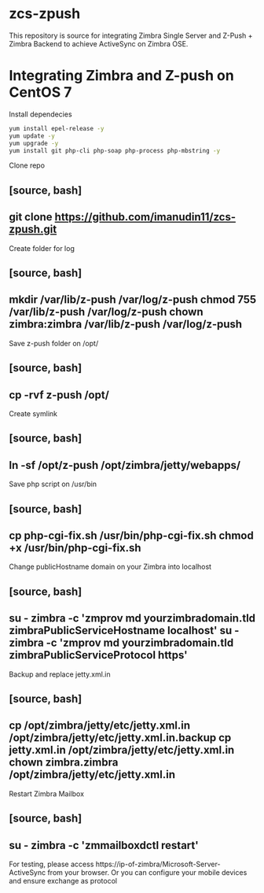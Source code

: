 # zcs-zpush
This repository is source for integrating Zimbra Single Server and Z-Push + Zimbra Backend to achieve ActiveSync on Zimbra OSE.

# Integrating Zimbra and Z-push on CentOS 7

Install dependecies

```bash
yum install epel-release -y
yum update -y
yum upgrade -y
yum install git php-cli php-soap php-process php-mbstring -y
```

Clone repo

[source, bash]
----
git clone https://github.com/imanudin11/zcs-zpush.git
----

Create folder for log

[source, bash]
----
mkdir /var/lib/z-push /var/log/z-push
chmod 755 /var/lib/z-push /var/log/z-push
chown zimbra:zimbra /var/lib/z-push /var/log/z-push
----

Save z-push folder on /opt/

[source, bash]
----
cp -rvf z-push /opt/
----

Create symlink

[source, bash]
----
ln -sf /opt/z-push /opt/zimbra/jetty/webapps/
----

Save php script on /usr/bin

[source, bash]
----
cp php-cgi-fix.sh /usr/bin/php-cgi-fix.sh
chmod +x /usr/bin/php-cgi-fix.sh
----

Change publicHostname domain on your Zimbra into localhost

[source, bash]
----
su - zimbra -c 'zmprov md yourzimbradomain.tld zimbraPublicServiceHostname localhost'
su - zimbra -c 'zmprov md yourzimbradomain.tld zimbraPublicServiceProtocol https'
----

Backup and replace jetty.xml.in

[source, bash]
----
cp /opt/zimbra/jetty/etc/jetty.xml.in /opt/zimbra/jetty/etc/jetty.xml.in.backup
cp jetty.xml.in /opt/zimbra/jetty/etc/jetty.xml.in
chown zimbra.zimbra /opt/zimbra/jetty/etc/jetty.xml.in
----

Restart Zimbra Mailbox

[source, bash]
----
su - zimbra -c 'zmmailboxdctl restart'
----

For testing, please access https://ip-of-zimbra/Microsoft-Server-ActiveSync from your browser. Or you can configure your mobile devices and ensure exchange as protocol

